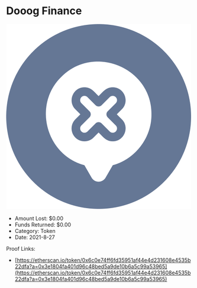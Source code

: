 # Dooog Finance
![Dooog Finance](/rektimages/Dooog-Finance.png)
- Amount Lost: $0.00
- Funds Returned: $0.00
- Category: Token
- Date: 2021-8-27



Proof Links:
- [https://etherscan.io/token/0x6c0e74ff6fd35951af44e4d231608e4535b22dfa?a=0x3e1804fa401d96c48bed5a9de10b6a5c99a53965](https://etherscan.io/token/0x6c0e74ff6fd35951af44e4d231608e4535b22dfa?a=0x3e1804fa401d96c48bed5a9de10b6a5c99a53965)


